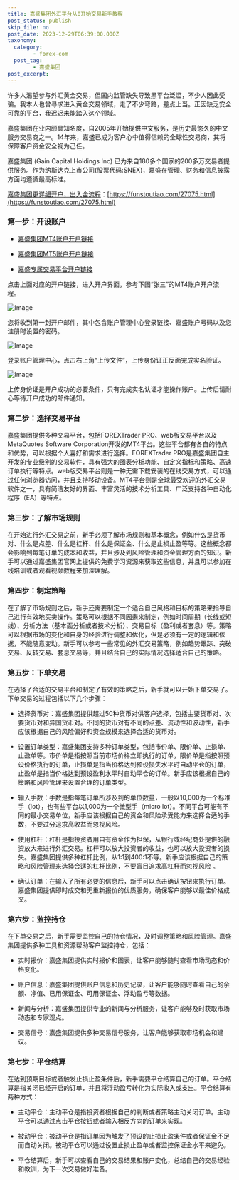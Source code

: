 ```yaml
---
title: 嘉盛集团外汇平台从0开始交易新手教程
post_status: publish
skip_file: no
post_date: 2023-12-29T06:39:00.000Z
taxonomy:
  category:
        - forex-com
  post_tag:
        - 嘉盛集团
post_excerpt: 
---
```

许多人渴望参与外汇黄金交易，但国内监管缺失导致黑平台泛滥，不少人因此受骗。我本人也曾寻求进入黄金交易领域，走了不少弯路，差点上当。正因缺乏安全可靠的平台，我迟迟未能踏入这个领域。

嘉盛集团在业内颇具知名度，自2005年开始提供中文服务，是历史最悠久的中文服务交易商之一。14年来，嘉盛已成为客户心中值得信赖的全球性交易商，其将保障客户资金安全视为己任。

嘉盛集团 (Gain Capital Holdings Inc) 已为来自180多个国家的200多万交易者提供服务。作为纳斯达克上市公司(股票代码:SNEX)，嘉盛在管理、财务和信息披露方面均遵循最高标准。

[嘉盛集团更详细开户，出入金流程](https://funstoutiao.com/27075.html)：[https://funstoutiao.com/27075.html](https://funstoutiao.com/27075.html)

### 第一步：开设账户

* [嘉盛集团MT4账户开户链接](https://s.ssgg.net/jsmt4)

* [嘉盛集团MT5账户开户链接](https://s.ssgg.net/jsmt5)

* [嘉盛专属交易平台开户链接](https://s.ssgg.net/js)

点击上面对应的开户链接，进入开户界面，参考下图“张三”的MT4账户开户流程。

![Image](https://prod-files-secure.s3.us-west-2.amazonaws.com/39ed1227-6d7d-4570-be36-9ccd4a2c4241/7a167aea-686b-400d-af59-4e18eb607a40/640.png?X-Amz-Algorithm=AWS4-HMAC-SHA256&X-Amz-Content-Sha256=UNSIGNED-PAYLOAD&X-Amz-Credential=ASIAZI2LB466TQWEQG24%2F20250611%2Fus-west-2%2Fs3%2Faws4_request&X-Amz-Date=20250611T221309Z&X-Amz-Expires=3600&X-Amz-Security-Token=IQoJb3JpZ2luX2VjEAUaCXVzLXdlc3QtMiJHMEUCIQCMZGq7%2FgZiQe05M91WGDbVynybdh28gHiTVgxsLCJrNgIgC7DTfa%2FPSxA6Gs%2Fzq1hyvg0hhQIEgA%2Fh%2ByywnKMwyTEqiAQI3v%2F%2F%2F%2F%2F%2F%2F%2F%2F%2FARAAGgw2Mzc0MjMxODM4MDUiDM%2FJPuRvSu2%2Bem5zRircA3TQCHsF5rHuF%2BLt5d7dTH3wD%2Bd4k5VyaWwGYA%2Fr9G%2FdtDNJs%2FTT5jM4v4AKCML1T5ujJenlvn%2FQWcGpILNZ72TE0OLjd9tEHwgGjCQmg7TeE3hzDKmLGYo924qVumthaZiEEv6Ev%2B38HzRGzFAVV2zDUyfbzXTodgANPOEM3msV6MbRR50qm2BAzqFh9dm2BbVj1feEjEKxMs647rAi%2FDB4SYPo5qzNu8HFUiHcmkuZsX%2Bdb0lmrRjtJKmAQ6wjbbl%2FqB2yTtnAzgkGrwyQZ42FwFNRYb28qx%2BNzNPdwTSKlgFJRjTSf%2BVw%2FyJTKqZ8gOpyNHSmfUrG4QI342jY5RNRUGXDd2eGUgfOduRlcz4vuEIqsDxelCRMMEB2dV3hnrzIk%2Bqk4Knbw%2FBYwD37Q%2FGNhce2mgP2XXa5aQKSgi3JcoAkBBON7nZEKc12CwNasiuVCNZmx93Vwiwy6WtmWGh0axJqRWXLnwMzINeBXPFZtx7g0O6rJAeXNrI5ozLOHyFcrGa56wukC2n7y%2FNYfhzU4YkmVV3b8x2wESFdCdT%2FHiJlVj4vvxZV7aqP1pF56sTm2SdxO49%2BKAsJB26xdVK6ursBmVz0vhvCtK8Egy%2FRt9KwALNrt89u3PwtMOXdp8IGOqUBzZoQH6tnzkV2lFpmzj03LpTOSejVy9ldDlCY5xMdVCEg%2FGJECcAZtNT4%2BkvakTNcfCfLqqGGNFDfq7zDeCEpsuPZYlXAhICoa2PFGyZjqSWsXOTHOC2fVNR29BG%2F5SB2TweBEjGf1CObh74BpeYEbzxvvNwGIBj0R01RKH5IG2fU7e0aUw%2BZfvdTTPXkUKOdlM46XrmxgVFwMe6nd1oiGO0ovVcn&X-Amz-Signature=88b90ce17d4d0ec4c3d7a9c7f3392fa08447911a38c231ec621717adbd68e72a&X-Amz-SignedHeaders=host&x-amz-checksum-mode=ENABLED&x-id=GetObject)

您将收到第一封开户邮件，其中包含账户管理中心登录链接、嘉盛账户号码以及您注册时设置的密码。

![Image](https://prod-files-secure.s3.us-west-2.amazonaws.com/39ed1227-6d7d-4570-be36-9ccd4a2c4241/eaa1c6b3-2877-4284-a0e1-530e222c27fb/image.png?X-Amz-Algorithm=AWS4-HMAC-SHA256&X-Amz-Content-Sha256=UNSIGNED-PAYLOAD&X-Amz-Credential=ASIAZI2LB466TQWEQG24%2F20250611%2Fus-west-2%2Fs3%2Faws4_request&X-Amz-Date=20250611T221309Z&X-Amz-Expires=3600&X-Amz-Security-Token=IQoJb3JpZ2luX2VjEAUaCXVzLXdlc3QtMiJHMEUCIQCMZGq7%2FgZiQe05M91WGDbVynybdh28gHiTVgxsLCJrNgIgC7DTfa%2FPSxA6Gs%2Fzq1hyvg0hhQIEgA%2Fh%2ByywnKMwyTEqiAQI3v%2F%2F%2F%2F%2F%2F%2F%2F%2F%2FARAAGgw2Mzc0MjMxODM4MDUiDM%2FJPuRvSu2%2Bem5zRircA3TQCHsF5rHuF%2BLt5d7dTH3wD%2Bd4k5VyaWwGYA%2Fr9G%2FdtDNJs%2FTT5jM4v4AKCML1T5ujJenlvn%2FQWcGpILNZ72TE0OLjd9tEHwgGjCQmg7TeE3hzDKmLGYo924qVumthaZiEEv6Ev%2B38HzRGzFAVV2zDUyfbzXTodgANPOEM3msV6MbRR50qm2BAzqFh9dm2BbVj1feEjEKxMs647rAi%2FDB4SYPo5qzNu8HFUiHcmkuZsX%2Bdb0lmrRjtJKmAQ6wjbbl%2FqB2yTtnAzgkGrwyQZ42FwFNRYb28qx%2BNzNPdwTSKlgFJRjTSf%2BVw%2FyJTKqZ8gOpyNHSmfUrG4QI342jY5RNRUGXDd2eGUgfOduRlcz4vuEIqsDxelCRMMEB2dV3hnrzIk%2Bqk4Knbw%2FBYwD37Q%2FGNhce2mgP2XXa5aQKSgi3JcoAkBBON7nZEKc12CwNasiuVCNZmx93Vwiwy6WtmWGh0axJqRWXLnwMzINeBXPFZtx7g0O6rJAeXNrI5ozLOHyFcrGa56wukC2n7y%2FNYfhzU4YkmVV3b8x2wESFdCdT%2FHiJlVj4vvxZV7aqP1pF56sTm2SdxO49%2BKAsJB26xdVK6ursBmVz0vhvCtK8Egy%2FRt9KwALNrt89u3PwtMOXdp8IGOqUBzZoQH6tnzkV2lFpmzj03LpTOSejVy9ldDlCY5xMdVCEg%2FGJECcAZtNT4%2BkvakTNcfCfLqqGGNFDfq7zDeCEpsuPZYlXAhICoa2PFGyZjqSWsXOTHOC2fVNR29BG%2F5SB2TweBEjGf1CObh74BpeYEbzxvvNwGIBj0R01RKH5IG2fU7e0aUw%2BZfvdTTPXkUKOdlM46XrmxgVFwMe6nd1oiGO0ovVcn&X-Amz-Signature=bf251fdc27b2b8b59060d0a35e5ec9a3ddb82cc3a140f90dc9899af1bf2632fa&X-Amz-SignedHeaders=host&x-amz-checksum-mode=ENABLED&x-id=GetObject)

登录账户管理中心，点击右上角“上传文件”，上传身份证正反面完成实名验证。

![Image](https://prod-files-secure.s3.us-west-2.amazonaws.com/39ed1227-6d7d-4570-be36-9ccd4a2c4241/54090639-09fc-46b4-a135-e0289f707147/image.png?X-Amz-Algorithm=AWS4-HMAC-SHA256&X-Amz-Content-Sha256=UNSIGNED-PAYLOAD&X-Amz-Credential=ASIAZI2LB466TQWEQG24%2F20250611%2Fus-west-2%2Fs3%2Faws4_request&X-Amz-Date=20250611T221309Z&X-Amz-Expires=3600&X-Amz-Security-Token=IQoJb3JpZ2luX2VjEAUaCXVzLXdlc3QtMiJHMEUCIQCMZGq7%2FgZiQe05M91WGDbVynybdh28gHiTVgxsLCJrNgIgC7DTfa%2FPSxA6Gs%2Fzq1hyvg0hhQIEgA%2Fh%2ByywnKMwyTEqiAQI3v%2F%2F%2F%2F%2F%2F%2F%2F%2F%2FARAAGgw2Mzc0MjMxODM4MDUiDM%2FJPuRvSu2%2Bem5zRircA3TQCHsF5rHuF%2BLt5d7dTH3wD%2Bd4k5VyaWwGYA%2Fr9G%2FdtDNJs%2FTT5jM4v4AKCML1T5ujJenlvn%2FQWcGpILNZ72TE0OLjd9tEHwgGjCQmg7TeE3hzDKmLGYo924qVumthaZiEEv6Ev%2B38HzRGzFAVV2zDUyfbzXTodgANPOEM3msV6MbRR50qm2BAzqFh9dm2BbVj1feEjEKxMs647rAi%2FDB4SYPo5qzNu8HFUiHcmkuZsX%2Bdb0lmrRjtJKmAQ6wjbbl%2FqB2yTtnAzgkGrwyQZ42FwFNRYb28qx%2BNzNPdwTSKlgFJRjTSf%2BVw%2FyJTKqZ8gOpyNHSmfUrG4QI342jY5RNRUGXDd2eGUgfOduRlcz4vuEIqsDxelCRMMEB2dV3hnrzIk%2Bqk4Knbw%2FBYwD37Q%2FGNhce2mgP2XXa5aQKSgi3JcoAkBBON7nZEKc12CwNasiuVCNZmx93Vwiwy6WtmWGh0axJqRWXLnwMzINeBXPFZtx7g0O6rJAeXNrI5ozLOHyFcrGa56wukC2n7y%2FNYfhzU4YkmVV3b8x2wESFdCdT%2FHiJlVj4vvxZV7aqP1pF56sTm2SdxO49%2BKAsJB26xdVK6ursBmVz0vhvCtK8Egy%2FRt9KwALNrt89u3PwtMOXdp8IGOqUBzZoQH6tnzkV2lFpmzj03LpTOSejVy9ldDlCY5xMdVCEg%2FGJECcAZtNT4%2BkvakTNcfCfLqqGGNFDfq7zDeCEpsuPZYlXAhICoa2PFGyZjqSWsXOTHOC2fVNR29BG%2F5SB2TweBEjGf1CObh74BpeYEbzxvvNwGIBj0R01RKH5IG2fU7e0aUw%2BZfvdTTPXkUKOdlM46XrmxgVFwMe6nd1oiGO0ovVcn&X-Amz-Signature=a909c2e60f2ad45161afa0e18cff1e4a5f2e9392279d9b4d81ad04f4290ed1b2&X-Amz-SignedHeaders=host&x-amz-checksum-mode=ENABLED&x-id=GetObject)

上传身份证是开户成功的必要条件，只有完成实名认证才能操作账户。上传后请耐心等待开户成功的邮件通知。

### 第二步：选择交易平台

嘉盛集团提供多种交易平台，包括FOREXTrader PRO、web版交易平台以及MetaQuotes Software Corporation开发的MT4平台。这些平台都有各自的特点和优势，可以根据个人喜好和需求进行选择。FOREXTrader PRO是嘉盛集团自主开发的专业级别的交易软件，具有强大的图表分析功能、自定义指标和策略、高速订单执行等特点。web版交易平台则是一种无需下载安装的在线交易方式，可以通过任何浏览器访问，并且支持移动设备。MT4平台则是全球最受欢迎的外汇交易软件之一，具有简洁友好的界面、丰富灵活的技术分析工具、广泛支持各种自动化程序（EA）等特点。

### 第三步：了解市场规则

在开始进行外汇交易之前，新手必须了解市场规则和基本概念，例如什么是货币对、什么是点差、什么是杠杆、什么是保证金、什么是止损止盈等等。这些概念都会影响到每笔订单的成本和收益，并且涉及到风险管理和资金管理方面的知识。新手可以通过嘉盛集团官网上提供的免费学习资源来获取这些信息，并且可以参加在线培训或者观看视频教程来加深理解。

### 第四步：制定策略

在了解了市场规则之后，新手还需要制定一个适合自己风格和目标的策略来指导自己进行有效地买卖操作。策略可以根据不同因素来制定，例如时间周期（长线或短线）、分析方法（基本面分析或者技术分析）、交易目标（盈利或者套息）等。策略可以根据市场的变化和自身的经验进行调整和优化，但是必须有一定的逻辑和依据，不能随意变动。新手可以参考一些常见的外汇交易策略，例如趋势跟踪、突破交易、反转交易、套息交易等，并且结合自己的实际情况选择适合自己的策略。

### 第五步：下单交易

在选择了合适的交易平台和制定了有效的策略之后，新手就可以开始下单交易了。下单交易的过程包括以下几个步骤：

* 选择货币对：嘉盛集团提供超过50种货币对供客户选择，包括主要货币对、次要货币对和异国货币对。不同的货币对有不同的点差、流动性和波动性，新手应该根据自己的风险偏好和资金规模来选择合适的货币对。

* 设置订单类型：嘉盛集团支持多种订单类型，包括市价单、限价单、止损单、止盈单等。市价单是指按照当前市场价格立即执行的订单，限价单是指按照预设价格执行的订单，止损单是指当价格达到预设损失水平时自动平仓的订单，止盈单是指当价格达到预设盈利水平时自动平仓的订单。新手应该根据自己的策略和风险管理来设置合理的订单类型。

* 输入手数：手数是指每笔订单所涉及到的单位数量，一般以10,000为一个标准手（lot），也有些平台以1,000为一个微型手（micro lot）。不同平台可能有不同的最小交易单位，新手应该根据自己的资金和风险承受能力来选择合适的手数，不要过分追求高收益而忽视风险。

* 使用杠杆：杠杆是指投资者用自有资金作为担保，从银行或经纪商处提供的融资放大来进行外汇交易。杠杆可以放大投资者的收益，也可以放大投资者的损失。嘉盛集团提供多种杠杆比例，从1:1到400:1不等。新手应该根据自己的策略和风险管理来选择合适的杠杆比例，不要盲目追求高杠杆而忽视风险 。

* 确认订单：在输入了所有必要的信息后，新手可以点击确认按钮来执行订单。嘉盛集团提供即时成交和无重新报价的优质服务，确保客户能够以最佳价格成交。

### 第六步：监控持仓

在下单交易之后，新手需要监控自己的持仓情况，及时调整策略和风险管理。嘉盛集团提供多种工具和资源帮助客户监控持仓，包括：

* 实时报价：嘉盛集团提供实时报价和图表，让客户能够随时查看市场动态和价格变化。

* 账户信息：嘉盛集团提供账户信息和历史记录，让客户能够随时查看自己的余额、净值、已用保证金、可用保证金、浮动盈亏等数据。

* 新闻与分析：嘉盛集团提供专业的新闻与分析服务，让客户能够及时获取市场动态和专家观点。

* 交易信号：嘉盛集团提供多种交易信号服务，让客户能够获取市场机会和建议。

### 第七步：平仓结算

在达到预期目标或者触发止损止盈条件后，新手需要平仓结算自己的订单。平仓结算是指关闭已经开启的订单，并且将浮动盈亏转化为实际收入或支出。平仓结算有两种方式：

* 主动平仓：主动平仓是指投资者根据自己的判断或者策略主动关闭订单。主动平仓可以通过点击平仓按钮或者输入相反方向的订单来实现。

* 被动平仓：被动平仓是指订单因为触发了预设的止损止盈条件或者保证金不足而自动关闭。被动平仓可以通过设置止损止盈单或者监控保证金水平来避免。

* 平仓结算后，新手可以查看自己的交易结果和账户变化，总结自己的交易经验和教训，为下一次交易做好准备。